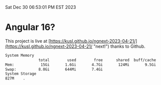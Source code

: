 Sat Dec 30 06:53:01 PM EST 2023

# Angular 16?


This project is live at [https://kusl.github.io/ngnext-2023-04-21/](https://kusl.github.io/ngnext-2023-04-21/ "next!") thanks to Github.

```bash
System Memory
               total        used        free      shared  buff/cache   available
Mem:            15Gi       1.6Gi       4.7Gi       124Mi       9.5Gi        13Gi
Swap:          8.0Gi       644Mi       7.4Gi
System Storage
827M	.
```
```bash
